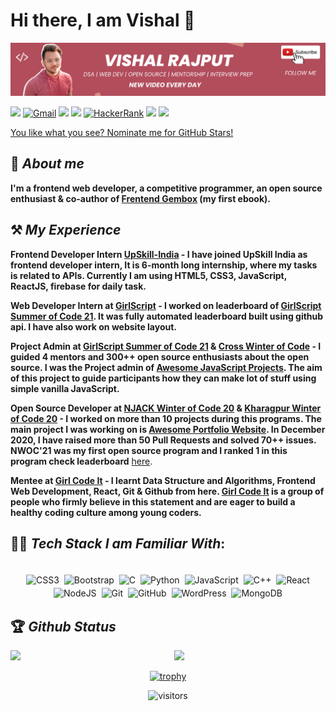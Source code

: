 # Hi there, I am Vishal 👋
<img src="/banner.png" alt="banner" />


[<img src="https://img.shields.io/badge/Github-%23000000.svg?&style=for-the-badge&logo=github&logoColor=white">](https://github.com/Vishal-raj-1)
[<img alt="Gmail" src="https://img.shields.io/badge/Gmail-D14836?style=for-the-badge&logo=gmail&logoColor=white" />](mailto:rajputvishal33786@gmail.com)
[<img src="https://img.shields.io/badge/linkedin-%230077B5.svg?&style=for-the-badge&logo=linkedin&logoColor=white">](https://www.linkedin.com/in/vishalraj1/)
[<img src="https://img.shields.io/badge/twitter-white.svg?&style=for-the-badge&logo=twitter&logoColor=%3A2F2F">](https://twitter.com/vishalraj_1)
[<img alt="HackerRank" src="https://img.shields.io/badge/-Hackerrank-2EC866?style=for-the-badge&logo=HackerRank&logoColor=white"/>](https://www.hackerrank.com/Vishal_Rajput)
[<img src="https://img.shields.io/badge/leetcode-%23000000.svg?&style=for-the-badge&logo=Leetcode&logoColor=orange">](https://leetcode.com/Vishal_Rajput/)
[<img src="https://img.shields.io/badge/Youtube-white.svg?&style=for-the-badge&logo=Youtube&logoColor=red">](https://www.youtube.com/channel/UCxtgdMujpXXOcAdigBf6sbg)

[You like what you see? Nominate me for GitHub Stars!](https://stars.github.com/nominate/)

## 🚀 *About me*

**I'm a frontend web developer, a competitive programmer, an open source enthusiast & co-author of [Frentend Gembox](https://rzp.io/l/FbTFWVoyOY) (my first ebook).**

## ⚒ *My Experience*

**Frontend Developer Intern [UpSkill-India](https://upskillindia.io/) - I have joined UpSkill India as frontend developer intern, It is 6-month long internship, where my tasks is related to APIs. Currently I am using HTML5, CSS3, JavaScript, ReactJS, firebase for daily task.**

**Web Developer Intern at [GirlScript](https://github.com/girlscript) - I worked on leaderboard of [GirlScript Summer of Code 21](http://gssoc.girlscript.tech/). It was fully automated leaderboard built using github api. I have also work on website layout.**

**Project Admin at [GirlScript Summer of Code 21](http://gssoc.girlscript.tech/) & [Cross Winter of Code](https://crosswoc.ieeedtu.in/) - I guided 4 mentors and 300++ open source enthusiasts about the open source. I was the Project admin of [Awesome JavaScript Projects](https://github.com/Vishal-raj-1/Awesome-JavaScript-Projects). The aim of this project to guide participants how they can make lot of stuff using simple vanilla JavaScript.**

**Open Source Developer at [NJACK Winter of Code 20](njackwinterofcode.github.io) & [Kharagpur Winter of Code 20](https://kwoc.kossiitkgp.org/) - I worked on more than 10 projects during this programs. The main project I was working on is [Awesome Portfolio Website](https://github.com/smaranjitghose/awesome-portfolio-websites). In December 2020, I have raised more than 50 Pull Requests and solved 70++ issues. NWOC'21 was my first open source program and I ranked 1 in this program check leaderboard** [here](https://njackwinterofcode.github.io/leaderboard.html).

**Mentee at [Girl Code It](https://github.com/Girl-Code-It) - I learnt Data Structure and Algorithms, Frontend Web Development, React, Git & Github from here. [Girl Code It](https://girlcodeit.com/) is a group of people who firmly believe in this statement and are eager to build a healthy coding culture among young coders.**

## 👨‍💻 *Tech Stack I am Familiar With*:

<p align="center">
<br/>
<img alt="CSS3" src="https://img.shields.io/badge/css3%20-%231572B6.svg?&style=for-the-badge&logo=css3&logoColor=white" style="margin:2px;"/>
<img alt="Bootstrap" src="https://img.shields.io/badge/bootstrap%20-%23563D7C.svg?&style=for-the-badge&logo=bootstrap&logoColor=white" style="margin:2px;"/>
<img alt="C" src="https://img.shields.io/badge/c%20-%2300599C.svg?&style=for-the-badge&logo=c&logoColor=white" style="margin:2px;"/>
<img alt="Python" src="https://img.shields.io/badge/python%20-%2314354C.svg?&style=for-the-badge&logo=python&logoColor=white" style="margin:2px;"/>
<img alt="JavaScript" src="https://img.shields.io/badge/javascript%20-%23323330.svg?&style=for-the-badge&logo=javascript&logoColor=%23F7DF1E" style="margin:2px;"/>
<img alt="C++" src="https://img.shields.io/badge/c++%20-%2300599C.svg?&style=for-the-badge&logo=c%2B%2B&ogoColor=white" style="margin:2px;"/>
<img alt="React" src="https://img.shields.io/badge/react%20-%2320232a.svg?&style=for-the-badge&logo=react&logoColor=%2361DAFB" style="margin:2px;"/>
<img alt="NodeJS" src="https://img.shields.io/badge/node.js%20-%2343853D.svg?&style=for-the-badge&logo=node.js&logoColor=white" style="margin:2px;"/>
<img alt="Git" src="https://img.shields.io/badge/git%20-%23F05033.svg?&style=for-the-badge&logo=git&logoColor=white" style="margin:2px;"/>
<img alt="GitHub" src="https://img.shields.io/badge/github%20-%23121011.svg?&style=for-the-badge&logo=github&logoColor=white" style="margin:2px;"/>
<img alt="WordPress" src="https://img.shields.io/badge/WordPress%20-%23117AC9.svg?&style=for-the-badge&logo=WordPress&logoColor=white" style="margin:2px;"/>
<img alt="MongoDB" src ="https://img.shields.io/badge/MongoDB-%234ea94b.svg?&style=for-the-badge&logo=mongodb&logoColor=white" style="margin:2px;"/>
<br/>
</p>

## 🏆 *Github Status*

<img  src="https://github-readme-stats.vercel.app/api?username=Vishal-raj-1&show_icons=true&hide_border=true&theme=dark" width="48%" align="right" >
<img  src="https://github-readme-streak-stats.herokuapp.com/?user=Vishal-raj-1&theme=dark" width="48%" >
<br>

<div align="center">
  
[![trophy](https://github-profile-trophy.vercel.app/?username=Vishal-raj-1&rank=S,AAA,AA,A&theme=juicyfresh&margin-w=15)](https://github.com/ryo-ma/github-profile-trophy)

![visitors](https://visitor-badge.laobi.icu/badge?page_id=Vishal-raj-1.Vishal-raj-1)
</div>
